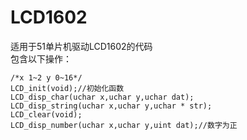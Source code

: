 # LCD1602
适用于51单片机驱动LCD1602的代码  
包含以下操作：  
```
/*x 1~2 y 0~16*/
LCD_init(void);//初始化函数  
LCD_disp_char(uchar x,uchar y,uchar dat);  
LCD_disp_string(uchar x,uchar y,uchar * str);  
LCD_clear(void);  
LCD_disp_number(uchar x,uchar y,uint dat);//数字为正  
```
